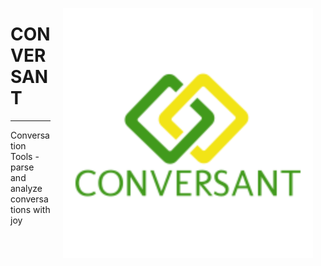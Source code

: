 <img src="conversant/resources/logo.png" 
style='float:right; width:400px; margin: 0 20px;'>

# CONVERSANT
---
Conversation Tools - parse and analyze conversations with joy
